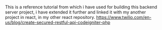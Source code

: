 This is a reference tutorial from which i have used for building this backend server project, i have extended it further and linked it with my another project in react, in my other react repository.
https://www.twilio.com/en-us/blog/create-secured-restful-api-codeigniter-php

